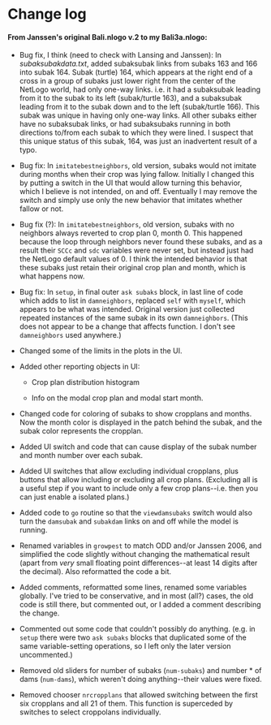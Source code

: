 Change log
====

#### From Janssen's original Bali.nlogo v.2 to my Bali3a.nlogo:

* Bug fix, I think (need to check with Lansing and Janssen): In
*subaksubakdata.txt*, added subaksubak links from subaks 163 and 166 into
subak 164.  Subak (turtle) 164, which appears at the right end of a
cross in a group of subaks just lower right from the center of the
NetLogo world, had only one-way links. i.e. it had a subaksubak leading
from it to the subak to its left (subak/turtle 163), and a subaksubak
leading from it to the subak down and to the left (subak/turtle 166).
This subak was unique in having only one-way links.  All other subaks
either have no subaksubak links, or had subaksubaks running in both
directions to/from each subak to which they were lined.  I suspect that
this unique status of this subak, 164, was just an inadvertent result of
a typo.

* Bug fix: In `imitatebestneighbors`, old version, subaks would not
imitate during months when their crop was lying fallow.  Initially I
changed this by putting a switch in the UI that would allow turning this
behavior, which I believe is not intended, on and off.  Eventually I may
remove the switch and simply use only the new behavior that imitates
whether fallow or not.

* Bug fix (?): In `imitatebestneighbors`, old version, subaks with no
neighbors always reverted to crop plan 0, month 0.  This happened
because the loop through neighbors never found these subaks, and as a
result their `SCCc` and `sdc` variables were never set, but instead just
had the NetLogo default values of 0.  I think the intended behavior is
that these subaks just retain their original crop plan and month, which
is what happens now.

* Bug fix: In `setup`, in final outer `ask subaks` block, in last line
of code which adds to list in `damneighbors`, replaced `self` with
`myself`, which appears to be what was intended.  Original version just
collected repeated instances of the same subak in its own
`damneighbors`.  (This does not appear to be a change that affects
function.  I don't see `damneighbors` used anywhere.)

* Changed some of the limits in the plots in the UI.

* Added other reporting objects in UI:

    * Crop plan distribution histogram
    
    * Info on the modal crop plan and modal start month.

* Changed code for coloring of subaks to show cropplans and months.
Now the month color is displayed in the patch behind the subak, and
the subak color represents the cropplan.

* Added UI switch and code that can cause display of the subak number
and month number over each subak.

* Added UI switches that allow excluding individual cropplans, plus
buttons that allow including or excluding all crop plans.  (Excluding
all is a useful step if you want to include only a few crop
plans--i.e. then you can just enable a isolated plans.)

* Added code to `go` routine so that the `viewdamsubaks` switch would
also turn the `damsubak` and `subakdam` links on and off while the
model is running.

* Renamed variables in `growpest` to match ODD and/or Janssen 2006,
and simplified the code slightly without changing the mathematical
result (apart from *very* small floating point differences--at least
14 digits after the decimal).  Also reformatted the code a bit.

* Added comments, reformatted some lines, renamed some variables
globally.  I've tried to be conservative, and in most (all?) cases,
the old code is still there, but commented out, or I added a comment
describing the change.

* Commented out some code that couldn't possibly do anything.  (e.g.
in `setup` there were two `ask subaks` blocks that duplicated some of
the same variable-setting operations, so I left only the later version
uncommented.)

* Removed old sliders for number of subaks (`num-subaks`) and number *
of dams (`num-dams`), which weren't doing anything--their values were
fixed.

* Removed chooser `nrcropplans` that allowed switching between the first
six cropplans and all 21 of them.  This function is superceded by
switches to select croppolans individually.
